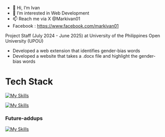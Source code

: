 - 👋 Hi, I’m Ivan
- 👀 I’m interested in Web Development 
- 📫 Reach me via X @Markivan01
- Facebook : https://www.facebook.com/markivan01

Project Staff (July 2024 - June 2025) at University of the Philippines Open University (UPOU)
 - Developed a web extension that identifies gender-bias words
 - Developed a website that takes a .docx file and highlight the gender-bias words

<h1 style="bold">Tech Stack</h1>

[![My Skills](https://skillicons.dev/icons?i=js,php,python&perline=1)](https://skills.thijs.gg)

[![My Skills](https://skillicons.dev/icons?i=nodejs,nestjs,express,laravel,django,react,nextjs,tailwind,mongodb,mysql,git,github,graphql,ts,html,css&perline=1)](https://skills.thijs.gg)

<h3 style="bold">Future-addups</h3>

[![My Skills](https://skillicons.dev/icons?i=cs,cpp,docker,kubernetes,nuxtjs,vue,postgresql)](https://skills.thijs.gg)
<!---
Markivanarcega01/Markivanarcega01 is a ✨ special ✨ repository because its `README.md` (this file) appears on your GitHub profile.
You can click the Preview link to take a look at your changes.
--->
